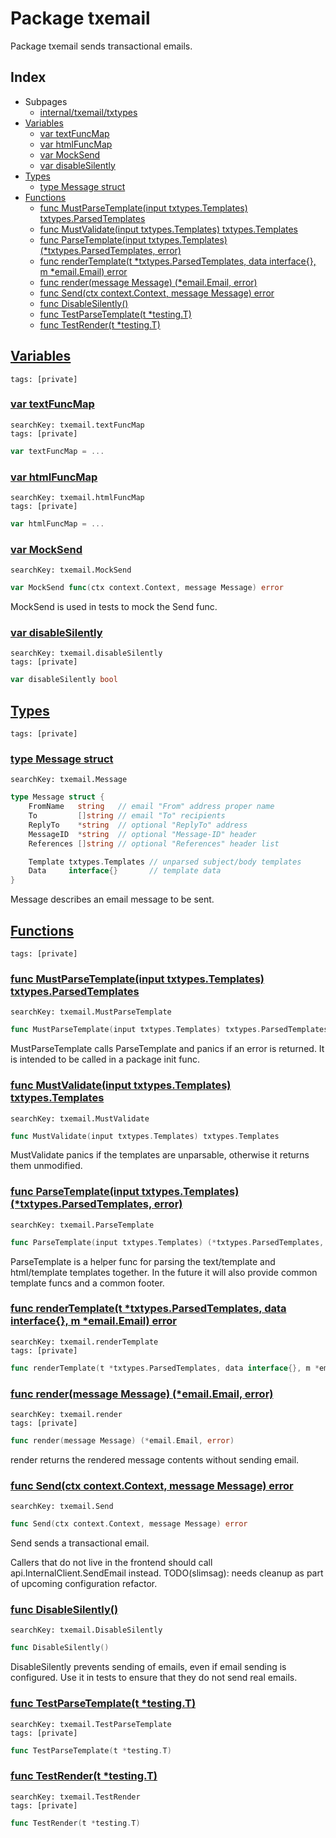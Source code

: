 # Package txemail

Package txemail sends transactional emails. 

## Index

* Subpages
  * [internal/txemail/txtypes](txemail/txtypes.md)
* [Variables](#var)
    * [var textFuncMap](#textFuncMap)
    * [var htmlFuncMap](#htmlFuncMap)
    * [var MockSend](#MockSend)
    * [var disableSilently](#disableSilently)
* [Types](#type)
    * [type Message struct](#Message)
* [Functions](#func)
    * [func MustParseTemplate(input txtypes.Templates) txtypes.ParsedTemplates](#MustParseTemplate)
    * [func MustValidate(input txtypes.Templates) txtypes.Templates](#MustValidate)
    * [func ParseTemplate(input txtypes.Templates) (*txtypes.ParsedTemplates, error)](#ParseTemplate)
    * [func renderTemplate(t *txtypes.ParsedTemplates, data interface{}, m *email.Email) error](#renderTemplate)
    * [func render(message Message) (*email.Email, error)](#render)
    * [func Send(ctx context.Context, message Message) error](#Send)
    * [func DisableSilently()](#DisableSilently)
    * [func TestParseTemplate(t *testing.T)](#TestParseTemplate)
    * [func TestRender(t *testing.T)](#TestRender)


## <a id="var" href="#var">Variables</a>

```
tags: [private]
```

### <a id="textFuncMap" href="#textFuncMap">var textFuncMap</a>

```
searchKey: txemail.textFuncMap
tags: [private]
```

```Go
var textFuncMap = ...
```

### <a id="htmlFuncMap" href="#htmlFuncMap">var htmlFuncMap</a>

```
searchKey: txemail.htmlFuncMap
tags: [private]
```

```Go
var htmlFuncMap = ...
```

### <a id="MockSend" href="#MockSend">var MockSend</a>

```
searchKey: txemail.MockSend
```

```Go
var MockSend func(ctx context.Context, message Message) error
```

MockSend is used in tests to mock the Send func. 

### <a id="disableSilently" href="#disableSilently">var disableSilently</a>

```
searchKey: txemail.disableSilently
tags: [private]
```

```Go
var disableSilently bool
```

## <a id="type" href="#type">Types</a>

```
tags: [private]
```

### <a id="Message" href="#Message">type Message struct</a>

```
searchKey: txemail.Message
```

```Go
type Message struct {
	FromName   string   // email "From" address proper name
	To         []string // email "To" recipients
	ReplyTo    *string  // optional "ReplyTo" address
	MessageID  *string  // optional "Message-ID" header
	References []string // optional "References" header list

	Template txtypes.Templates // unparsed subject/body templates
	Data     interface{}       // template data
}
```

Message describes an email message to be sent. 

## <a id="func" href="#func">Functions</a>

```
tags: [private]
```

### <a id="MustParseTemplate" href="#MustParseTemplate">func MustParseTemplate(input txtypes.Templates) txtypes.ParsedTemplates</a>

```
searchKey: txemail.MustParseTemplate
```

```Go
func MustParseTemplate(input txtypes.Templates) txtypes.ParsedTemplates
```

MustParseTemplate calls ParseTemplate and panics if an error is returned. It is intended to be called in a package init func. 

### <a id="MustValidate" href="#MustValidate">func MustValidate(input txtypes.Templates) txtypes.Templates</a>

```
searchKey: txemail.MustValidate
```

```Go
func MustValidate(input txtypes.Templates) txtypes.Templates
```

MustValidate panics if the templates are unparsable, otherwise it returns them unmodified. 

### <a id="ParseTemplate" href="#ParseTemplate">func ParseTemplate(input txtypes.Templates) (*txtypes.ParsedTemplates, error)</a>

```
searchKey: txemail.ParseTemplate
```

```Go
func ParseTemplate(input txtypes.Templates) (*txtypes.ParsedTemplates, error)
```

ParseTemplate is a helper func for parsing the text/template and html/template templates together. In the future it will also provide common template funcs and a common footer. 

### <a id="renderTemplate" href="#renderTemplate">func renderTemplate(t *txtypes.ParsedTemplates, data interface{}, m *email.Email) error</a>

```
searchKey: txemail.renderTemplate
tags: [private]
```

```Go
func renderTemplate(t *txtypes.ParsedTemplates, data interface{}, m *email.Email) error
```

### <a id="render" href="#render">func render(message Message) (*email.Email, error)</a>

```
searchKey: txemail.render
tags: [private]
```

```Go
func render(message Message) (*email.Email, error)
```

render returns the rendered message contents without sending email. 

### <a id="Send" href="#Send">func Send(ctx context.Context, message Message) error</a>

```
searchKey: txemail.Send
```

```Go
func Send(ctx context.Context, message Message) error
```

Send sends a transactional email. 

Callers that do not live in the frontend should call api.InternalClient.SendEmail instead. TODO(slimsag): needs cleanup as part of upcoming configuration refactor. 

### <a id="DisableSilently" href="#DisableSilently">func DisableSilently()</a>

```
searchKey: txemail.DisableSilently
```

```Go
func DisableSilently()
```

DisableSilently prevents sending of emails, even if email sending is configured. Use it in tests to ensure that they do not send real emails. 

### <a id="TestParseTemplate" href="#TestParseTemplate">func TestParseTemplate(t *testing.T)</a>

```
searchKey: txemail.TestParseTemplate
tags: [private]
```

```Go
func TestParseTemplate(t *testing.T)
```

### <a id="TestRender" href="#TestRender">func TestRender(t *testing.T)</a>

```
searchKey: txemail.TestRender
tags: [private]
```

```Go
func TestRender(t *testing.T)
```

